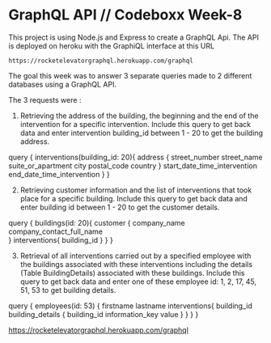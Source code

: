 GraphQL API // Codeboxx Week-8
=============================
This project is using Node.js and Express to create a GraphQL Api.
The API is deployed on heroku with the GraphiQL interface at this URL

    https://rocketelevatorgraphql.herokuapp.com/graphql

The goal this week was to answer 3 separate queries made to 2 different databases 
using a GraphQL API. 

The 3 requests were :

1. Retrieving the address of the building, the beginning and the end of the intervention for a specific intervention.
Include this query to get back data and enter intervention building_id between 1 - 20 to get the building address.

query {
    interventions(building_id: 20){
        address {
            street_number
            street_name
            suite_or_apartment
            city
            postal_code
            country
       }
        start_date_time_intervention
        end_date_time_intervention
    }
}

2. Retrieving customer information and the list of interventions that took place for a specific building.
Include this query to get back data and enter building id between 1 - 20 to get the customer details.

query {
    buildings(id: 20){
        customer {
            company_name
            company_contact_full_name              
        }
        interventions{
          building_id
        }
    }
}

3. Retrieval of all interventions carried out by a specified employee with the buildings associated with these interventions including the details (Table BuildingDetails) associated with these buildings.
Include this query to get back data and enter one of these employee id: 1, 2, 17, 45, 51, 53 to get building details.

query {
    employees(id: 53) {
        firstname
        lastname
        interventions{
            building_id
            building_details {
                building_id
                information_key
                value
            }
        }
    }
}


https://rocketelevatorgraphql.herokuapp.com/graphql



